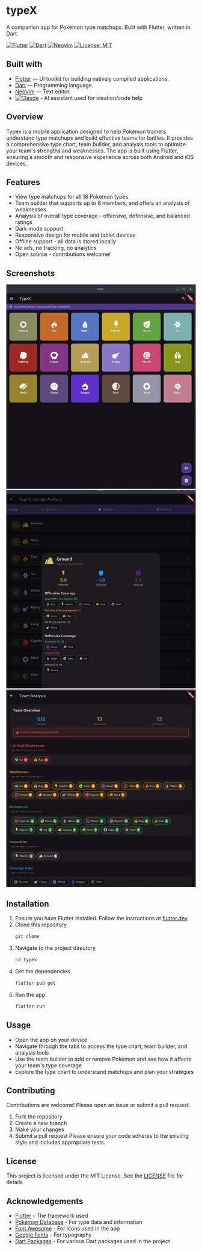 # typeX
A companion app for Pokémon type matchups.
Built with Flutter, written in Dart.

[![Flutter](https://img.shields.io/badge/Flutter-02569B?style=for-the-badge&logo=flutter&logoColor=white)](https://flutter.dev/)
[![Dart](https://img.shields.io/badge/Dart-0175C2?style=for-the-badge&logo=dart&logoColor=white)](https://dart.dev/)
[![Neovim](https://img.shields.io/badge/NeoVim-57A143?style=for-the-badge&logo=neovim&logoColor=white)](https://neovim.io/)
[![License: MIT](https://img.shields.io/badge/License-MIT-yellow.svg?style=for-the-badge)](#license)

## Built with
- [Flutter](https://flutter.dev/) — UI toolkit for building natively compiled applications.
- [Dart](https://dart.dev/) — Programming language.
- [NeoVim](https://neovim.io/) — Text editor.
- [![Claude](https://img.shields.io/badge/Claude-D97757?style=for-the-badge)](https://claude.ai/) - AI assistant used for ideation/code help


## Overview
Typex is a mobile application designed to help Pokémon trainers understand type matchups and build effective teams
for battles. It provides a comprehensive type chart, team builder, and analysis tools to optimize your team's strengths and weaknesses.
The app is built using Flutter, ensuring a smooth and responsive experience across both Android and iOS devices.

## Features
- View type matchups for all 18 Pokemon types
- Team builder that supports up to 6 members, and offers an analysis of weaknesses
- Analysis of overall type coverage - offensive, defensive, and balanced ratings
- Dark mode support
- Responsive design for mobile and tablet devices
- Offline support - all data is stored locally
- No ads, no tracking, no analytics
- Open source - contributions welcome!

## Screenshots
![Type Chart](screenshots/screenshot1.png)
![Type analysis](screenshots/screenshot2.png)
![Team builder](screenshots/screenshot3.png)

## Installation
1. Ensure you have Flutter installed. Follow the instructions at [flutter.dev](https://flutter.dev/docs/get-started/install).
2. Clone this repository
    ```bash
    git clone
    ```
3. Navigate to the project directory
    ```bash
    cd typex
    ```
4. Get the dependencies
    ```bash
    flutter pub get
    ```
5. Run the app
    ```bash
    flutter run
    ```
## Usage
- Open the app on your device
- Navigate through the tabs to access the type chart, team builder, and analysis tools
- Use the team builder to add or remove Pokémon and see how it affects your team's type coverage
- Explore the type chart to understand matchups and plan your strategies

## Contributing
Contributions are welcome! Please open an issue or submit a pull request.
1. Fork the repository
2. Create a new branch
3. Make your changes
4. Submit a pull request
Please ensure your code adheres to the existing style and includes appropriate tests.

## License
This project is licensed under the MIT License. See the [LICENSE](LICENSE) file for details

## Acknowledgements
- [Flutter](https://flutter.dev/) - The framework used
- [Pokémon Database](https://pokemondb.net/) - For type data and information
- [Font Awesome](https://fontawesome.com/) - For icons used in the app
- [Google Fonts](https://fonts.google.com/) - For typography
- [Dart Packages](https://pub.dev/) - For various Dart packages used in the project
